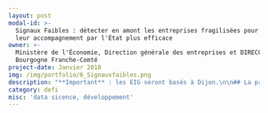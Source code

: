 ```yaml
---
layout: post
modal-id: >-
  Signaux Faibles : détecter en amont les entreprises fragilisées pour rendre
  leur accompagnement par l'État plus efficace
owner: >-
  Ministère de l'Économie, Direction générale des entreprises et DIRECCTE
  Bourgogne Franche-Comté
project-date: Janvier 2018
img: /img/portfolio/6_Signauxfaibles.png
description: "**Important** : les EIG seront basés à Dijon.\n\n## La problématique\n\nL’instauration des 22 Commissaires\nau Redressement Productif (CRP) en 2012 a permis de mieux coordonner l’action\nde l’Etat dans l’accompagnement des entreprises en difficulté sur les\nterritoires (en particulier, les PME et ETI de moins de 400 salariés). Leur\naction permet d’assurer un accompagnement continu et vigilant des cas\nd’entreprises en difficulté ou en restructuration. Toutefois, le CRP est encore\nparfois sollicité à un stade avancé de difficulté, ce qui peut limiter le\nnombre de leviers à actionner pour accompagner l’entreprise et diminuer les\nchances de succès.\n\nLes\nadministrations publiques détiennent ensemble des données d’une grande richesse\nsur la situation économique, financière et sociale des entreprises. **L’enjeu du projet « Signaux faibles » est\nde croiser ces données et de les traiter statistiquement avec un algorithme\nadapté qui déterminera une probabilité de défaillance à 12, 18 et 24 mois.** La\ncréation d’un outil numérique de détection permettra d’envoyer des alertes aux\ndifférentes administrations en mesure de proposer une offre de service aux\nentreprises concernées.\n\nAu-delà\ndes enjeux techniques (identification des données pertinentes, élaboration de\nl’algorithme), il s’agit également de faire évoluer le mode de travail des\nservices concernés en décloisonnant davantage les services publics et\nparapublics afin de développer une offre de service centrée sur l’entreprise.\n\n## Le défi : détecter en amont la défaillance d’entreprises en utilisant au mieux l’ensemble des données dont disposent les administrations et opérateurs de l’État\n\nLa détection de signaux faibles, qui\nindiquent une dégradation de la situation de l’entreprise, permettrait\nd’identifier de façon plus précoce les entreprises sur lesquelles des actions\nd’accompagnement peuvent être proposées au chef d’entreprise.\n\n**Impacts\nattendus en matière de transformation numérique : une action de l’Etat\ndéconcentrée encore plus efficace pour accompagner les entreprises fragilisées\_:**\n\n* Plus tôt : intervenir et proposer à un stade précoce les dispositifs\n  publics / parapublics voire privés (renforcement des fonds propres, soutien à\n  la trésorerie, médiation …) pour rendre l'administration beaucoup plus\n  proactive qu'elle ne l'est aujourd'hui.\n* Tous ensemble : en partageant les données utiles à la détection, les\n  administrations apprennent à mieux travailler ensemble et coordonner leurs\n  actions autour de l'entreprise. A terme, c'est un véritable \"réseau social\n  sécurisé\" centré sur l'entreprise qui est amené à devenir l'outil quotidien\n  des acteurs publics mobilisés autour des entreprises en difficulté.\n\n## 2 entrepreneur•e•s recherché•e•s\n\n* **EIG 1 - DATA SCIENCE** : mise au point de l’algorithme de détection. Expertises recherchées :  statistiques, data-mining, méthode agile, analyse et connaissance algorithmique.\n* **EIG 2 - DEVELOPPEMENT INFORMATIQUE** : développement d’un système automatisé de chargement de données statistiques. Bonne connaissance des outils de gestion des bases de données recherchée.\n\n## Votre mentor : Stéphanie Schaer, Commissaire au redressement productif\n\n![Photo de Stéphanie Schaer](/img/portfolio/6_Photo-SCHAER-st%C3%A9phanie.jpg)\n\n**Ingénieure\nde formation, Stéphanie SCHAER a été nommée en avril 2014 Commissaire au\nredressement productif**. Elle accompagne au quotidien sur les territoires de la\nrégion Bourgogne Franche-Comté les entreprises en difficulté. Avec l’appui des\npartenaires locaux tant publics que privés, elle aide ainsi les entreprises à\nrebondir et à préserver leurs emplois.\n\n*«\_En matière d’accompagnement des entreprises en\ndifficulté, les professionnels du secteur sont unanimes\_: il faut anticiper.\nMa pratique au quotidien me démontre également qu’une entreprise qui prend\nconscience suffisamment tôt de ses difficultés disposera d ’une palette de\nsolutions bien plus large. Au-delà des saisines directes, il s’agit de mettre à profit la\nrichesse des données détenues par l’administration afin d’identifier les\nentreprises à risque pour leur proposer un accompagnement renforcé de\nproximité.\_ Le programme EIG est tout à fait adapté pour relever ce défi qui\nnécessite des compétences pointues pour mettre au point un algorithme de\ndétection utilisant des bases de données d’origines variées ainsi qu’un outil\nde chargement permettant une détection dynamique. Les entrepreneurs\nsélectionnés seront intégrés à la start-up d’Etat «\_Signaux faibles\_»\nconstituée d’une équipe multidisciplinaire et motivée qui a initié les premiers\ntravaux en septembre 2016. Au-delà de la détection, il s’agit d’introduire de nouveaux\nmodes de travail en renforçant le décloisonnement entre les service de l’Etat\npour un accompagnement plus efficace des entreprises présentant des premiers\nsignes de fragilité.\_»*"
category: defi
misc: 'data sicence, développement'
---
```



















